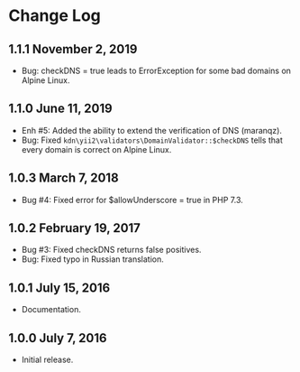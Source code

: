 Change Log
==========

1.1.1 November 2, 2019
----------------------

- Bug: checkDNS = true leads to ErrorException for some bad domains on Alpine Linux.

1.1.0 June 11, 2019
-------------------

- Enh #5: Added the ability to extend the verification of DNS (maranqz).
- Bug: Fixed `kdn\yii2\validators\DomainValidator::$checkDNS` tells that every domain is correct on Alpine Linux.

1.0.3 March 7, 2018
-------------------

- Bug #4: Fixed error for $allowUnderscore = true in PHP 7.3.

1.0.2 February 19, 2017
-----------------------

- Bug #3: Fixed checkDNS returns false positives.
- Bug: Fixed typo in Russian translation.

1.0.1 July 15, 2016
-------------------

- Documentation.

1.0.0 July 7, 2016
------------------

- Initial release.
